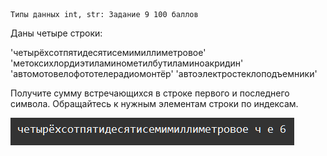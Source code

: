     Типы данных int, str: Задание 9 100 баллов
Даны четыре строки:

'четырёхсотпятидесятисемимиллиметровое'
'метоксихлордиэтиламинометилбутиламиноакридин'
'автомотовелофототелерадиомонтёр'
'автоэлектростеклоподъемники'

Получите сумму встречающихся в строке первого и последнего символа. Обращайтесь к нужным элементам строки по индексам.

![img.png](img.png)